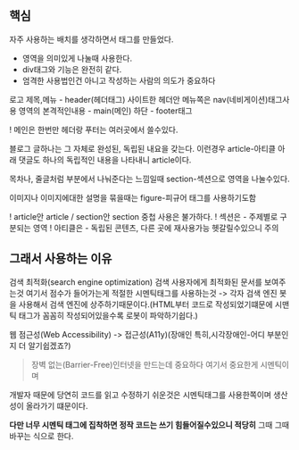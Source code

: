 ## 핵심
자주 사용하는 배치를 생각하면서 태그를 만들었다. 
- 영역을 의미있게 나눌때 사용한다.
- div태그와 기능은 완전히 같다.
- 엄격한 사용법인건 아니고 작성하는 사람의 의도가 중요하다

로고 제목,메뉴 - header(헤더태그)
사이트한 헤더안 메뉴쪽은 nav(네비게이션)태그사용
영역의 본격적인내용 - main(메인)
하단 - footer태그

! 메인은 한번만
헤더랑 푸터는 여러곳에서 쓸수있다.

블로그 글하나는 그 자체로 완성된, 독립된 내요을 갖는다.
이런경우 article-아티클
아래 댓글도 하나의 독립적인 내용을 나타내니 article이다.

목차나, 줄글처럼 부분에서 나눠준다는 느낌일때
section-섹션으로 영역을 나눌수있다.

이미지나 이미지에대한 설명을 묶을때는 figure-피규어 태그를 사용하기도함

! article안 article / section안 section 중첩 사용은 불가하다.
! 섹션은 - 주제별로 구분되는 영역
! 아티클은 - 독립된 콘텐츠, 다른 곳에 재사용가능
헷갈릴수있으니 주의

## 그래서 사용하는 이유
검색 최적화(search engine optimization)
검색 사용자에게 최적화된 문서를 보여주는것 여기서 점수가 들어가는게 적절한 시멘틱태그를 사용하는것 
-> 각자 검색 엔진 봇을 사용해서 검색 엔진에 상주하기때문이다.(HTML부터 코드로 작성되었기떄문에 시맨틱 태그가 꼼꼼히 작성되어있을수록 로봇이 파악하기쉽다.)

웹 점근성(Web Accessibility)
-> 접근성(A11y)(장애인 특히,시각장애인-어디 부분인지 더 알기쉽겠죠?)
> 장벽 없는(Barrier-Free)인터넷을 만드는데 중요하다 여기서 중요한게 시멘틱이며 

개발자 때문에
당연히 코드를 읽고 수정하기 쉬운것은 시멘틱태그를 사용한쪽이며 생산성이 올라가기 떄문이다.

**다만 너무 시멘틱 태그에 집착하면 정작 코드는 쓰기 힘들어질수있으니 적당히** 그때 그때 바꾸는 식으로 한다.
